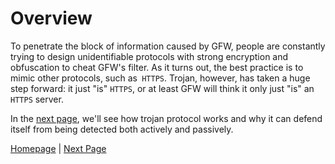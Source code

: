 # Overview

To penetrate the block of information caused by GFW, people are constantly trying to design unidentifiable protocols with strong encryption and obfuscation to cheat GFW's filter. As it turns out, the best practice is to mimic other protocols, such as` HTTPS`. Trojan, however, has taken a huge step forward: it just "is" `HTTPS`, or at least GFW will think it only just "is" an `HTTPS` server.

In the [next page](protocol), we'll see how trojan protocol works and why it can defend itself from being detected both actively and passively.

[Homepage](.) | [Next Page](protocol)
